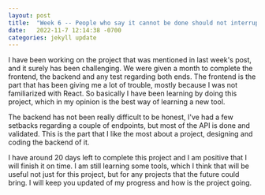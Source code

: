 ```yaml
---
layout: post
title:  "Week 6 -- People who say it cannot be done should not interrupt those who are doing it."
date:   2022-11-7 12:14:38 -0700
categories: jekyll update
---
```


I have been working on the project that was mentioned in last week's post, and it surely has been challenging. We were given a month to complete the frontend, the backend and any test regarding both ends. The frontend is the part that has been giving me a lot of trouble, mostly because I was not familiarized with React. So basically I have been learning by doing this project, which in my opinion is the best way of learning a new tool.

The backend has not been really difficult to be honest, I've had a few setbacks regarding a couple of endpoints, but most of the API is done and validated. This is the part that I like the most about a project, designing and coding the backend of it.

I have around 20 days left to complete this project and I am positive that I will finish it on time. I am still learning some tools, which I think that will be useful not just for this project, but for any projects that the future could bring. I will keep you updated of my progress and how is the project going. 